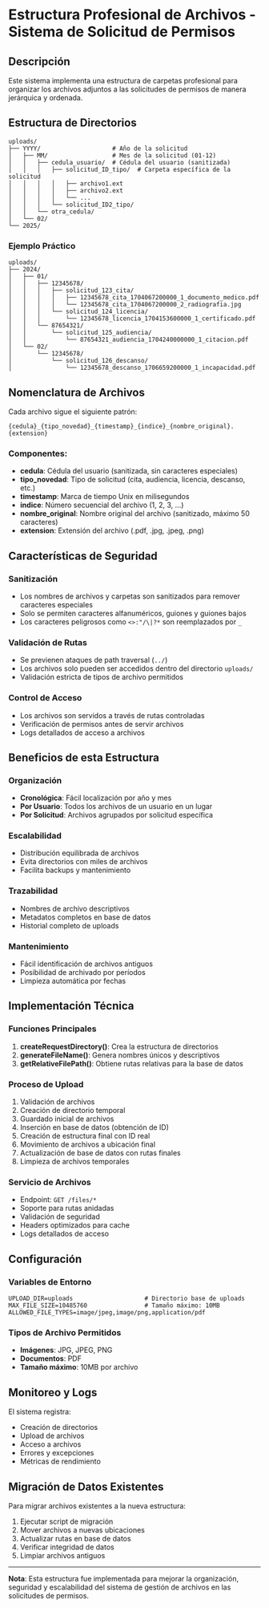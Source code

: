 # Estructura Profesional de Archivos - Sistema de Solicitud de Permisos

## Descripción

Este sistema implementa una estructura de carpetas profesional para organizar los archivos adjuntos a las solicitudes de permisos de manera jerárquica y ordenada.

## Estructura de Directorios

```
uploads/
├── YYYY/                    # Año de la solicitud
│   ├── MM/                  # Mes de la solicitud (01-12)
│   │   ├── cedula_usuario/  # Cédula del usuario (sanitizada)
│   │   │   ├── solicitud_ID_tipo/  # Carpeta específica de la solicitud
│   │   │   │   ├── archivo1.ext
│   │   │   │   ├── archivo2.ext
│   │   │   │   └── ...
│   │   │   └── solicitud_ID2_tipo/
│   │   └── otra_cedula/
│   └── 02/
└── 2025/
```

### Ejemplo Práctico

```
uploads/
├── 2024/
│   ├── 01/
│   │   ├── 12345678/
│   │   │   ├── solicitud_123_cita/
│   │   │   │   ├── 12345678_cita_1704067200000_1_documento_medico.pdf
│   │   │   │   └── 12345678_cita_1704067200000_2_radiografia.jpg
│   │   │   └── solicitud_124_licencia/
│   │   │       └── 12345678_licencia_1704153600000_1_certificado.pdf
│   │   └── 87654321/
│   │       └── solicitud_125_audiencia/
│   │           └── 87654321_audiencia_1704240000000_1_citacion.pdf
│   └── 02/
│       └── 12345678/
│           └── solicitud_126_descanso/
│               └── 12345678_descanso_1706659200000_1_incapacidad.pdf
```

## Nomenclatura de Archivos

Cada archivo sigue el siguiente patrón:

```
{cedula}_{tipo_novedad}_{timestamp}_{indice}_{nombre_original}.{extension}
```

### Componentes:

- **cedula**: Cédula del usuario (sanitizada, sin caracteres especiales)
- **tipo_novedad**: Tipo de solicitud (cita, audiencia, licencia, descanso, etc.)
- **timestamp**: Marca de tiempo Unix en milisegundos
- **indice**: Número secuencial del archivo (1, 2, 3, ...)
- **nombre_original**: Nombre original del archivo (sanitizado, máximo 50 caracteres)
- **extension**: Extensión del archivo (.pdf, .jpg, .jpeg, .png)

## Características de Seguridad

### Sanitización
- Los nombres de archivos y carpetas son sanitizados para remover caracteres especiales
- Solo se permiten caracteres alfanuméricos, guiones y guiones bajos
- Los caracteres peligrosos como `<>:"/\|?*` son reemplazados por `_`

### Validación de Rutas
- Se previenen ataques de path traversal (`../`)
- Los archivos solo pueden ser accedidos dentro del directorio `uploads/`
- Validación estricta de tipos de archivo permitidos

### Control de Acceso
- Los archivos son servidos a través de rutas controladas
- Verificación de permisos antes de servir archivos
- Logs detallados de acceso a archivos

## Beneficios de esta Estructura

### Organización
- **Cronológica**: Fácil localización por año y mes
- **Por Usuario**: Todos los archivos de un usuario en un lugar
- **Por Solicitud**: Archivos agrupados por solicitud específica

### Escalabilidad
- Distribución equilibrada de archivos
- Evita directorios con miles de archivos
- Facilita backups y mantenimiento

### Trazabilidad
- Nombres de archivo descriptivos
- Metadatos completos en base de datos
- Historial completo de uploads

### Mantenimiento
- Fácil identificación de archivos antiguos
- Posibilidad de archivado por períodos
- Limpieza automática por fechas

## Implementación Técnica

### Funciones Principales

1. **createRequestDirectory()**: Crea la estructura de directorios
2. **generateFileName()**: Genera nombres únicos y descriptivos
3. **getRelativeFilePath()**: Obtiene rutas relativas para la base de datos

### Proceso de Upload

1. Validación de archivos
2. Creación de directorio temporal
3. Guardado inicial de archivos
4. Inserción en base de datos (obtención de ID)
5. Creación de estructura final con ID real
6. Movimiento de archivos a ubicación final
7. Actualización de base de datos con rutas finales
8. Limpieza de archivos temporales

### Servicio de Archivos

- Endpoint: `GET /files/*`
- Soporte para rutas anidadas
- Validación de seguridad
- Headers optimizados para cache
- Logs detallados de acceso

## Configuración

### Variables de Entorno

```env
UPLOAD_DIR=uploads                    # Directorio base de uploads
MAX_FILE_SIZE=10485760                # Tamaño máximo: 10MB
ALLOWED_FILE_TYPES=image/jpeg,image/png,application/pdf
```

### Tipos de Archivo Permitidos

- **Imágenes**: JPG, JPEG, PNG
- **Documentos**: PDF
- **Tamaño máximo**: 10MB por archivo

## Monitoreo y Logs

El sistema registra:

- Creación de directorios
- Upload de archivos
- Acceso a archivos
- Errores y excepciones
- Métricas de rendimiento

## Migración de Datos Existentes

Para migrar archivos existentes a la nueva estructura:

1. Ejecutar script de migración
2. Mover archivos a nuevas ubicaciones
3. Actualizar rutas en base de datos
4. Verificar integridad de datos
5. Limpiar archivos antiguos

---

**Nota**: Esta estructura fue implementada para mejorar la organización, seguridad y escalabilidad del sistema de gestión de archivos en las solicitudes de permisos.
